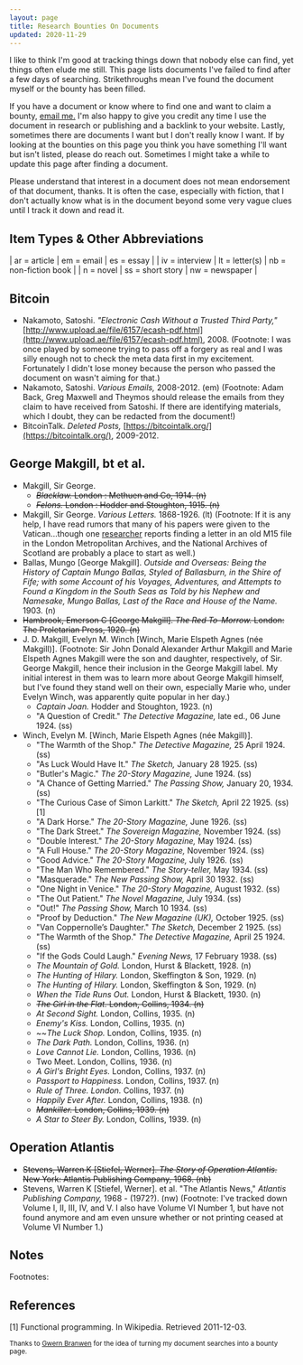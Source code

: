 ```yaml
---
layout: page
title: Research Bounties On Documents
updated: 2020-11-29
---
```


I like to think I'm good at tracking things down that nobody else can find, yet things often elude me still. This page lists documents I've failed to find after a few days of searching. Strikethroughs mean I've found the document myself or the bounty has been filled.

If you have a document or know where to find one and want to claim a bounty, [email me.](/contact) I'm also happy to give you credit any time I use the document in research or publishing and a backlink to your website. Lastly, sometimes there are documents I want but I don't really know I want. If by looking at the bounties on this page you think you have something I'll want but isn't listed, please do reach out. Sometimes I might take a while to update this page after finding a document.

Please understand that interest in a document does not mean endorsement of that document, thanks. It is often the case, especially with fiction, that I don't actually know what is in the document beyond some very vague clues until I track it down and read it.

## Item Types & Other Abbreviations

| ar = article |  em = email | es = essay |
| iv = interview |   lt = letter(s)  |   nb = non-fiction book |
| n = novel | ss = short story | nw = newspaper |

## Bitcoin

- Nakamoto, Satoshi. *"Electronic Cash Without a Trusted Third Party,"* [http://www.upload.ae/file/6157/ecash-pdf.html](http://www.upload.ae/file/6157/ecash-pdf.html), 2008.<span class="footnote"><span class="fnHide"> (Footnote: </span>I was once played by someone trying to pass off a forgery as real and I was silly enough not to check the meta data first in my excitement. Fortunately I didn't lose money because the person who passed the document on wasn't aiming for that.<span class="fnHide">)</span></span> 
- Nakamoto, Satoshi. *Various Emails,* 2008-2012. (em)<span class="footnote"><span class="fnHide"> (Footnote: </span>Adam Back, Greg Maxwell and Theymos should release the emails from they claim to have received from Satoshi. If there are identifying materials, which I doubt, they can be redacted from the document!<span class="fnHide">)</span></span> 
- BitcoinTalk. *Deleted Posts,* [https://bitcointalk.org/](https://bitcointalk.org/), 2009-2012.

## George Makgill, bt et al.

- Makgill, Sir George. 
  - ~~*Blacklaw.* London : Methuen and Co, 1914. (n)~~ 
  - ~~*Felons.* London : Hodder and Stoughton, 1915. (n)~~ 
- Makgill, Sir George. *Various Letters.* 1868-1926. (lt)<span class="footnote"><span class="fnHide"> (Footnote: </span>If it is any help, I have read rumors that many of his papers were given to the Vatican...though one <a href="http://answers.google.com/answers/threadview/id/771994.html">researcher</a> reports finding a letter in an old M15 file in the London Metropolitan Archives, and the National Archives of Scotland are probably a place to start as well.<span class="fnHide">)</span></span>
- Ballas, Mungo [George Makgill]. *Outside and Overseas: Being the History of Captain Mungo Ballas, Styled of Ballasburn, in the Shire of Fife; with some Account of his Voyages, Adventures, and Attempts to Found a Kingdom in the South Seas as Told by his Nephew and Namesake, Mungo Ballas, Last of the Race and House of the Name.* 1903. (n)
- ~~Hambrook, Emerson C [George Makgill]. *The Red To-Morrow.* London: The Proletarian Press, 1920. (n)~~
- J. D. Makgill, Evelyn M. Winch [Winch, Marie Elspeth Agnes (née Makgill)].<span class="footnote"><span class="fnHide"> (Footnote: </span>Sir John Donald Alexander Arthur Makgill and Marie Elspeth Agnes Makgill were the son and daughter, respectively, of Sir. George Makgill, hence their inclusion in the George Makgill label. My initial interest in them was to learn more about George Makgill himself, but I've found they stand well on their own, especially Marie who, under Evelyn Winch, was apparently quite popular in her day.<span class="fnHide">)</span></span>
  - *Captain Joan.* Hodder and Stoughton, 1923. (n)
  - "A Question of Credit." *The Detective Magazine,* late ed., 06 June 1924. (ss)
- Winch, Evelyn M. [Winch, Marie Elspeth Agnes (née Makgill)]. 
  - "The Warmth of the Shop." *The Detective Magazine,* 25 April 1924. (ss)
  - "As Luck Would Have It." *The Sketch,* January 28 1925. (ss)
  - "Butler's Magic." *The 20-Story Magazine,* June 1924. (ss)
  -  "A Chance of Getting Married." *The Passing Show,* January 20, 1934. (ss)
  - "The Curious Case of Simon Larkitt." *The Sketch,* April 22 1925. (ss) [1]
  - "A Dark Horse." *The 20-Story Magazine,* June 1926. (ss)
  - "The Dark Street." *The Sovereign Magazine,* November 1924. (ss)
  - "Double Interest." *The 20-Story Magazine,* May 1924. (ss)
  - "A Full House." *The 20-Story Magazine,* November 1924. (ss)
  - "Good Advice." *The 20-Story Magazine,* July 1926. (ss)
  - "The Man Who Remembered." *The Story-teller,* May 1934. (ss)
  - "Masquerade." *The New Passing Show,* April 30 1932. (ss)
  - "One Night in Venice." *The 20-Story Magazine,* August 1932. (ss)
  - "The Out Patient." *The Novel Magazine,* July 1934. (ss)
  - "Out!" *The Passing Show,* March 10 1934. (ss)
  - "Proof by Deduction." *The New Magazine (UK),* October 1925. (ss)
  - "Van Coppernolle’s Daughter." *The Sketch,* December 2 1925. (ss)
  - "The Warmth of the Shop." *The Detective Magazine,* April 25 1924. (ss)
  - "If the Gods Could Laugh." *Evening News,* 17 February 1938. (ss)
  - *The Mountain of Gold.* London, Hurst & Blackett, 1928. (n)
  - *The Hunting of Hilary.* London, Skeffington & Son, 1929. (n)
  - *The Hunting of Hilary.* London, Skeffington & Son, 1929. (n)
  - *When the Tide Runs Out.* London, Hurst & Blackett, 1930. (n)
  - ~~*The Girl in the Flat.* London, Collins, 1934. (n)~~
  - *At Second Sight.* London, Collins, 1935. (n)
  - *Enemy's Kiss.* London, Collins, 1935. (n)
  - ~~*The Luck Shop.* London, Collins, 1935. (n)
  - *The Dark Path.* London, Collins, 1936. (n)
  - *Love Cannot Lie.* London, Collins, 1936. (n)
  - Two Meet. London, Collins, 1936. (n)
  - *A Girl's Bright Eyes.* London, Collins, 1937. (n)
  - *Passport to Happiness.* London, Collins, 1937. (n)
  - *Rule of Three. London.* Collins, 1937. (n)
  - *Happily Ever After.* London, Collins, 1938. (n)
  - ~~*Mankiller.* London, Collins, 1939. (n)~~
  - *A Star to Steer By.* London, Collins, 1939. (n)

## Operation Atlantis

- ~~Stevens, Warren K [Stiefel, Werner]. *The Story of Operation Atlantis.* New York: Atlantis Publishing Company, 1968. (nb)~~ 
- Stevens, Warren K [Stiefel, Werner]. et al. "The Atlantis News," *Atlantis Publishing Company,* 1968 - (1972?). (nw)<span class="footnote"><span class="fnHide"> (Footnote: </span>I've tracked down Volume I, II, III, IV, and V. I also have Volume VI Number 1, but have not found anymore and am even unsure whether or not printing ceased at Volume VI Number 1.<span class="fnHide">)</span></span> 

## Notes

<div id = "Footnotes" class="footnotes"><p class="invis">Footnotes:</p></div>

## References

[1] Functional programming. In Wikipedia. Retrieved 2011-12-03.

<small>Thanks to <a href="https://www.gwern.net/Fulltext">Gwern Branwen</a> for the idea of turning my document searches into a bounty page.</small>

